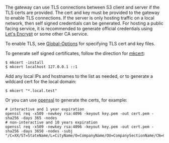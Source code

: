 The gateway can use TLS connections between S3 client and server if the TLS certs are provided. The cert and key must be provided to the gateway to enable TLS connections. If the server is only hosting traffic on a local network, then self signed credentials can be generated. For hosting a public facing service, it is recommended to generate official credentials using [Let's Encrypt](https://letsencrypt.org) or some other CA service.

To enable TLS, see [Global-Options](https://github.com/versity/versitygw/wiki/Global-Options) for specifying TLS cert and key files.

To generate self signed certificates, follow the direction for [mkcert](https://github.com/FiloSottile/mkcert):
```
$ mkcert -install
$ mkcert localhost 127.0.0.1 ::1
```
Add any local IPs and hostnames to the list as needed, or to generate a wildcard cert for the local domain:
```
$ mkcert "*.local.test"
```

Or you can use [openssl](https://www.openssl.org/docs/apps/req.html) to generate the certs, for example:
```
# interactive and 1 year expiration
openssl req -x509 -newkey rsa:4096 -keyout key.pem -out cert.pem -sha256 -days 365 -nodes
# non-interactive and 10 years expiration
openssl req -x509 -newkey rsa:4096 -keyout key.pem -out cert.pem -sha256 -days 3650 -nodes -subj "/C=XX/ST=StateName/L=CityName/O=CompanyName/OU=CompanySectionName/CN=CommonNameOrHostname"
```